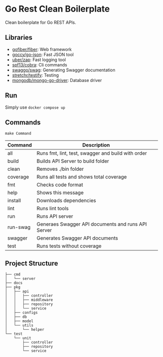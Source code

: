# Go Rest Clean Boilerplate

Clean boilerplate for Go REST APIs.

## Libraries

- [gofiber/fiber](https://github.com/gofiber/fiber): Web framework
- [goccy/go-json](https://github.com/goccy/go-json): Fast JSON tool
- [uber/zap](https://github.com/uber/zap): Fast logging tool
- [spf13/cobra](https://github.com/spf13/cobra): Cli commands
- [swaggo/swag](https://github.com/swaggo/swag): Generating Swagger documentation
- [stretchr/testify](https://github.com/stretchr/testify): Testing
- [mongodb/mongo-go-driver](https://github.com/mongodb/mongo-go-driver): Database driver

## Run

Simply use `docker compose up`

## Commands

    make Command

| Command  | Description                                            |
|----------|--------------------------------------------------------|
| all      | Runs fmt, lint, test, swagger and build with order     |
| build    | Builds API Server to build folder                      |
| clean    | Removes ./bin folder                                   |
| coverage | Runs all tests and shows total coverage                |
| fmt      | Checks code format                                     |
| help     | Shows this message                                     |
| install  | Downloads dependencies                                 |
| lint     | Runs lint tools                                        |
| run      | Runs API server                                        |
| run-swag | Generaes Swagger API documents and runs API Server     |
| swagger  | Generates Swagger API documents                        |
| test     | Runs tests without coverage                            |


## Project Structure 

```
├── cmd
│   └── server
├── docs
├── pkg
│   ├── api
│   │   ├── controller
│   │   ├── middleware
│   │   ├── repository
│   │   └── service
│   ├── configs
│   ├── db
│   ├── model
│   └── utils
│       └── helper
└── test
    └── unit
        ├── controller
        ├── repository
        └── service
```
